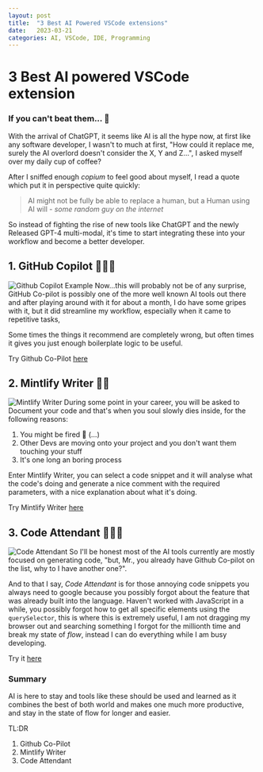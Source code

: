```yaml
---
layout: post
title:  "3 Best AI Powered VSCode extensions"
date:   2023-03-21 
categories: AI, VSCode, IDE, Programming
---
```


# 3 Best AI powered VSCode extension
### If you can't beat them... 👀

With the arrival of ChatGPT, it seems like AI is all the hype now, at first like any software developer, I wasn't to much at first, "How could it replace me, surely the AI overlord doesn't consider the X, Y and Z...", I asked myself over my daily cup of coffee?

After I sniffed enough *copium* to feel good about myself, I read a quote which put it in perspective quite quickly:

> AI might not be fully be able to replace a human, but a Human using AI will
*- some random guy on the internet*

So instead of fighting the rise of new tools like ChatGPT and the newly Released GPT-4 multi-modal, it's time to start integrating these into your workflow and become a better developer.

## 1. GitHub Copilot 🧑🏻‍💻
![Github Copilot Example](https://res.cloudinary.com/thurling/image/upload/v1679287108/Blog%20Posts/5%20Best%20AI%20tools/github_copilot_example.gif) 
Now...this will probably not be of any surprise, GitHub Co-pilot is possibly one of the more well known AI tools out there and after playing around with it for about a month, I do have some gripes with it, but it did streamline my workflow, especially when it came to repetitive tasks,

Some times the things it recommend are completely wrong, but often times it gives you just enough boilerplate logic to be useful.

Try Github Co-Pilot [here](https://github.com/features/copilot)

## 2. Mintlify Writer ✍🏻
![Mintlify Writer](https://res.cloudinary.com/thurling/image/upload/v1679287598/Blog%20Posts/5%20Best%20AI%20tools/Mintlify_Writer.png)
During some point in your career, you will be asked to Document your code and that's when you soul slowly dies inside, for the following reasons:

 1. You might be fired 👀 (...)
 2. Other Devs are moving onto your project and you don't want them touching your stuff
 3. It's one long an boring process
 
Enter Mintlify Writer, you can select a code snippet and it will analyse what the code's doing and generate a nice comment with the required parameters, with a nice explanation about what it's doing.

Try Mintlify Writer [here](https://writer.mintlify.com/)

## 3. Code Attendant 👩🏻‍✈️
![Code Attendant](https://res.cloudinary.com/thurling/image/upload/v1679288695/Blog%20Posts/5%20Best%20AI%20tools/Code_attendant.gif)
So I'll be honest most of the AI tools currently are mostly focused on generating code, "but, Mr., you already have  Github Co-pilot on the list, why to I have another one?".  

And to that I say, *Code Attendant* is for those annoying code snippets you always need to google because you possibly forgot about the feature that was already built into the language. Haven't worked with JavaScript in a while, you possibly forgot how to get all specific elements using the `querySelector`, this is where this is extremely useful, I am not dragging my browser out and searching something I forgot for the millionth time and break my state of *flow*, instead I can do everything while I am busy developing.

Try it [here](https://codeattendant.com/)

### Summary

AI is here to stay and tools like these should be used and learned as it combines the best of both world and makes one much more productive, and stay in the state of flow for longer and easier.

TL:DR

 1. Github Co-Pilot
 2. Mintlify Writer
 3. Code Attendant
